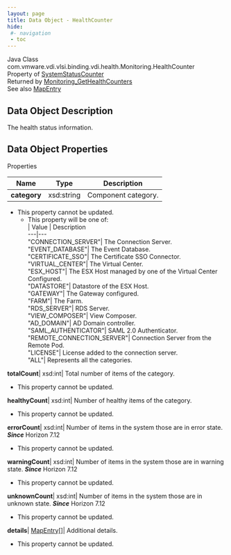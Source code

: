 ```yaml
---
layout: page
title: Data Object - HealthCounter
hide:
 #- navigation
 - toc
---
```






Java Class
    com.vmware.vdi.vlsi.binding.vdi.health.Monitoring.HealthCounter  
Property of
     [SystemStatusCounter](vdi.health.Monitoring.SystemStatusCounter.md#field_detail)  
Returned by
     [Monitoring_GetHealthCounters](vdi.health.Monitoring.md#getHealthCounters)  
See also
     [MapEntry](vdi.util.MapEntry.md)  

## Data Object Description 

The health status information. 

## Data Object Properties

Properties

Name |  Type |  Description   
---|---|---  
**category**|  xsd:string|  Component category.   


* This property cannot be updated.
  * This property will be one of:  
|  Value |  Description   
---|---  
"CONNECTION_SERVER"| The Connection Server.  
"EVENT_DATABASE"| The Event Database.  
"CERTIFICATE_SSO"| The Certificate SSO Connector.  
"VIRTUAL_CENTER"| The Virtual Center.  
"ESX_HOST"| The ESX Host managed by one of the Virtual Center Configured.  
"DATASTORE"| Datastore of the ESX Host.  
"GATEWAY"| The Gateway configured.  
"FARM"| The Farm.  
"RDS_SERVER"| RDS Server.  
"VIEW_COMPOSER"| View Composer.  
"AD_DOMAIN"| AD Domain controller.  
"SAML_AUTHENTICATOR"| SAML 2.0 Authenticator.  
"REMOTE_CONNECTION_SERVER"| Connection Server from the Remote Pod.  
"LICENSE"| License added to the connection server.  
"ALL"| Represents all the categories.  

  
**totalCount**|  xsd:int|  Total number of items of the category.   


* This property cannot be updated.

  
**healthyCount**|  xsd:int|  Number of healthy items of the category.   


* This property cannot be updated.

  
**errorCount**|  xsd:int|  Number of items in the system those are in error state.  **_Since_** Horizon 7.12  


* This property cannot be updated.

  
**warningCount**|  xsd:int|  Number of items in the system those are in warning state.  **_Since_** Horizon 7.12  


* This property cannot be updated.

  
**unknownCount**|  xsd:int|  Number of items in the system those are in unknown state.  **_Since_** Horizon 7.12  


* This property cannot be updated.

  
**details**| [MapEntry[]](vdi.util.MapEntry.md)|  Additional details.   


* This property cannot be updated.

  
  
  
 
  
  

